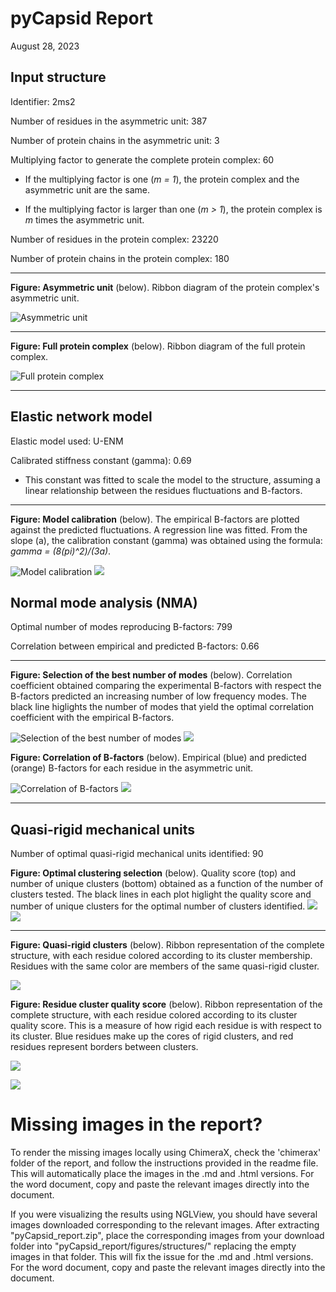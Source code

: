 
# pyCapsid Report
August 28, 2023

## Input structure
Identifier: 2ms2

Number of residues in the asymmetric unit: 387

Number of protein chains in the asymmetric unit: 3

Multiplying factor to generate the complete protein complex: 60

+ If the multiplying factor is one (*m = 1*), the protein complex and the asymmetric unit are the same.

+ If the multiplying factor is larger than one (*m > 1*), the protein complex is *m* times the asymmetric unit.

Number of residues in the protein complex: 23220

Number of protein chains in the protein complex: 180

***

**Figure: Asymmetric unit** (below). Ribbon diagram of the protein complex's asymmetric unit.

![Asymmetric unit](./figures/structures/2ms2_asymmetric_unit.png)

***

**Figure: Full protein complex** (below). Ribbon diagram of the full protein complex.

![Full protein complex](./figures/structures/2ms2_full_capsid.png)

***

## Elastic network model

Elastic model used: U-ENM

Calibrated stiffness constant (gamma): 0.69

+ This constant was fitted to scale the model to the structure, assuming a linear relationship between the residues fluctuations and B-factors.

***

**Figure: Model calibration** (below). The empirical B-factors are plotted against the predicted fluctuations. A regression line was fitted. From the slope (a), the calibration constant (gamma) was obtained using the formula: *gamma = (8(pi)^2)/(3a)*.

![Model calibration](./figures/b_factors/b_factors_fit.svg)
![](./2ms2_thesis/2ms2_pyCapsid_report/figures/b_factors/b_factors_fit.svg)

## Normal mode analysis (NMA)

Optimal number of modes reproducing B-factors: 799

Correlation between empirical and predicted B-factors: 0.66

***

**Figure: Selection of the best number of modes** (below). Correlation coefficient obtained comparing the experimental B-factors with respect the B-factors predicted an increasing number of low frequency modes. The black line higlights the number of modes that yield the optimal correlation coefficient with the empirical B-factors.

![Selection of the best number of modes](./figures/cc_modes/cc_modes.svg)
![](./2ms2_thesis/2ms2_pyCapsid_report/figures/cc_modes/cc_modes.svg)

**Figure: Correlation of B-factors** (below). Empirical (blue) and predicted (orange) B-factors for each residue in the asymmetric unit.

![Correlation of B-factors](./figures/b_factors/b_factors.svg)
![](./2ms2_thesis/2ms2_pyCapsid_report/figures/b_factors/b_factors.svg)

***

## Quasi-rigid mechanical units

Number of optimal quasi-rigid mechanical units identified: 90


**Figure: Optimal clustering selection** (below). Quality score (top) and number of unique clusters (bottom) obtained as a function of the number of clusters tested. The black lines in each plot higlight the quality score and number of unique clusters for the optimal number of clusters identified.
![](./figures/cluster_quality/cluster_quality.svg)
![](./2ms2_thesis/2ms2_pyCapsid_report/figures/cluster_quality/cluster_quality.svg)

***

**Figure: Quasi-rigid clusters** (below). Ribbon representation of the complete structure, with each residue colored according to its cluster membership. Residues with the same color are members of the same quasi-rigid cluster.

![](./figures/structures/2ms2_highest_quality_clusters.png)

**Figure: Residue cluster quality score** (below). Ribbon representation of the complete structure, with each residue colored according to its cluster quality score.  This is a measure of how rigid each residue is with respect to its cluster. Blue residues make up the cores of rigid clusters, and red residues represent borders between clusters.

![](./figures/structures/2ms2_residue_cluster_scores.png)

![](./figures/cluster_quality/quality_score_colorbar.svg)

# Missing images in the report? 
 

To render the missing images locally using ChimeraX, check the 'chimerax' folder of the report, and follow the instructions provided in the readme file. This will automatically place the images in the .md and .html versions. For the word document, copy and paste the relevant images directly into the document.

If you were visualizing the results using NGLView, you should have several images downloaded corresponding to the relevant images. After extracting "pyCapsid_report.zip", place the corresponding images from your download folder into "pyCapsid_report/figures/structures/" replacing the empty images in that folder. This will fix the issue for the .md and .html versions. For the word document, copy and paste the relevant images directly into the document.